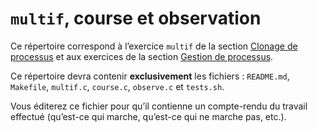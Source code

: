 #   `multif`, course et observation

Ce répertoire correspond à l’exercice `multif` de la section
[Clonage de processus](http://www.fil.univ-lille1.fr/~hym/e/pds/tp/tdps-fork.html#multif)
et aux exercices de la section
[Gestion de processus](http://www.fil.univ-lille1.fr/~hym/e/pds/tp/tdps-ps.html).

Ce répertoire devra contenir **exclusivement** les fichiers :
`README.md`, `Makefile`, `multif.c`, `course.c`, `observe.c` et
`tests.sh`.

Vous éditerez ce fichier pour qu’il contienne un compte-rendu du
travail effectué (qu’est-ce qui marche, qu’est-ce qui ne marche pas,
etc.).
